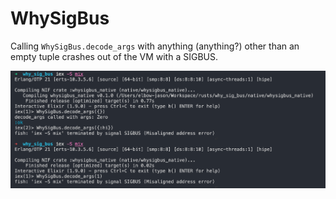 # WhySigBus

Calling `WhySigBus.decode_args` with anything (anything?) other than an empty tuple crashes out of the VM with a SIGBUS.

![screenshot.png](https://github.com/elbow-jason/why_sig_bus/blob/master/screenshot.png?raw=true)